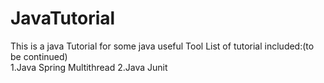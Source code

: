 # JavaTutorial
This is a java Tutorial for some java useful Tool
List of tutorial included:(to be continued) <br>
1.Java Spring Multithread
2.Java Junit 

